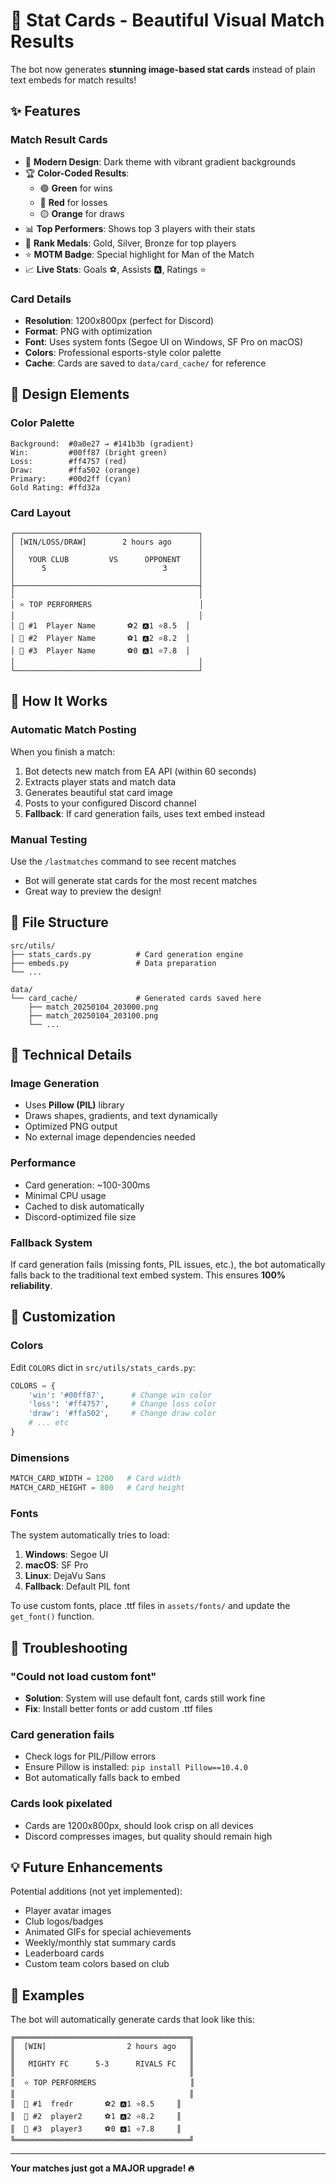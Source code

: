 # 🎨 Stat Cards - Beautiful Visual Match Results

The bot now generates **stunning image-based stat cards** instead of plain text embeds for match results!

## ✨ Features

### **Match Result Cards**
- 🎯 **Modern Design**: Dark theme with vibrant gradient backgrounds
- 🏆 **Color-Coded Results**: 
  - 🟢 **Green** for wins
  - 🔴 **Red** for losses  
  - 🟡 **Orange** for draws
- 📊 **Top Performers**: Shows top 3 players with their stats
- 🥇 **Rank Medals**: Gold, Silver, Bronze for top players
- ⭐ **MOTM Badge**: Special highlight for Man of the Match
- 📈 **Live Stats**: Goals ⚽, Assists 🅰️, Ratings ⭐

### **Card Details**
- **Resolution**: 1200x800px (perfect for Discord)
- **Format**: PNG with optimization
- **Font**: Uses system fonts (Segoe UI on Windows, SF Pro on macOS)
- **Colors**: Professional esports-style color palette
- **Cache**: Cards are saved to `data/card_cache/` for reference

## 🎨 Design Elements

### Color Palette
```
Background:  #0a0e27 → #141b3b (gradient)
Win:         #00ff87 (bright green)
Loss:        #ff4757 (red)
Draw:        #ffa502 (orange)
Primary:     #00d2ff (cyan)
Gold Rating: #ffd32a
```

### Card Layout
```
┌─────────────────────────────────────────┐
│ [WIN/LOSS/DRAW]        2 hours ago      │
│                                         │
│   YOUR CLUB         VS      OPPONENT    │
│      5                          3       │
│                                         │
├─────────────────────────────────────────┤
│                                         │
│ ⭐ TOP PERFORMERS                        │
│                                         │
│ 🥇 #1  Player Name       ⚽2 🅰️1 ⭐8.5  │
│ 🥈 #2  Player Name       ⚽1 🅰️2 ⭐8.2  │
│ 🥉 #3  Player Name       ⚽0 🅰️1 ⭐7.8  │
│                                         │
└─────────────────────────────────────────┘
```

## 🚀 How It Works

### **Automatic Match Posting**
When you finish a match:
1. Bot detects new match from EA API (within 60 seconds)
2. Extracts player stats and match data
3. Generates beautiful stat card image
4. Posts to your configured Discord channel
5. **Fallback**: If card generation fails, uses text embed instead

### **Manual Testing**
Use the `/lastmatches` command to see recent matches
- Bot will generate stat cards for the most recent matches
- Great way to preview the design!

## 📁 File Structure
```
src/utils/
├── stats_cards.py          # Card generation engine
├── embeds.py               # Data preparation
└── ...

data/
└── card_cache/             # Generated cards saved here
    ├── match_20250104_203000.png
    ├── match_20250104_203100.png
    └── ...
```

## 🎯 Technical Details

### **Image Generation**
- Uses **Pillow (PIL)** library
- Draws shapes, gradients, and text dynamically
- Optimized PNG output
- No external image dependencies needed

### **Performance**
- Card generation: ~100-300ms
- Minimal CPU usage
- Cached to disk automatically
- Discord-optimized file size

### **Fallback System**
If card generation fails (missing fonts, PIL issues, etc.), the bot automatically falls back to the traditional text embed system. This ensures **100% reliability**.

## 🎨 Customization

### **Colors**
Edit `COLORS` dict in `src/utils/stats_cards.py`:
```python
COLORS = {
    'win': '#00ff87',      # Change win color
    'loss': '#ff4757',     # Change loss color
    'draw': '#ffa502',     # Change draw color
    # ... etc
}
```

### **Dimensions**
```python
MATCH_CARD_WIDTH = 1200   # Card width
MATCH_CARD_HEIGHT = 800   # Card height
```

### **Fonts**
The system automatically tries to load:
1. **Windows**: Segoe UI
2. **macOS**: SF Pro
3. **Linux**: DejaVu Sans
4. **Fallback**: Default PIL font

To use custom fonts, place .ttf files in `assets/fonts/` and update the `get_font()` function.

## 🐛 Troubleshooting

### **"Could not load custom font"**
- **Solution**: System will use default font, cards still work fine
- **Fix**: Install better fonts or add custom .ttf files

### **Card generation fails**
- Check logs for PIL/Pillow errors
- Ensure Pillow is installed: `pip install Pillow==10.4.0`
- Bot automatically falls back to embed

### **Cards look pixelated**
- Cards are 1200x800px, should look crisp on all devices
- Discord compresses images, but quality should remain high

## 💡 Future Enhancements

Potential additions (not yet implemented):
- Player avatar images
- Club logos/badges
- Animated GIFs for special achievements
- Weekly/monthly stat summary cards
- Leaderboard cards
- Custom team colors based on club

## 🎉 Examples

The bot will automatically generate cards that look like this:

```
╔═══════════════════════════════════════╗
║  [WIN]                  2 hours ago   ║
║                                       ║
║   MIGHTY FC      5-3      RIVALS FC   ║
║                                       ║
║  ⭐ TOP PERFORMERS                     ║
║                                       ║
║  🥇 #1  fredr       ⚽2 🅰️1 ⭐8.5     ║
║  🥈 #2  player2     ⚽1 🅰️2 ⭐8.2     ║
║  🥉 #3  player3     ⚽0 🅰️1 ⭐7.8     ║
╚═══════════════════════════════════════╝
```

---

**Your matches just got a MAJOR upgrade! 🔥**

